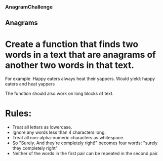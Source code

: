 
### AnagramChallenge

## Anagrams

# Create a function that finds two words in a text that are anagrams of another two words in that text. 

For example:
Happy eaters always heat their yappers.
Would yield: happy eaters and heat yappers

The function should also work on long blocks of text.

# Rules:
- Treat all letters as lowercase.
- Ignore any words less than 4 characters long.
- Treat all non-alpha-numeric characters as whitespace.
- So "Surely. And they're completely right!" becomes four words: "surely  they completely right"
- Neither of the words in the first pair can be repeated in the second pair.


